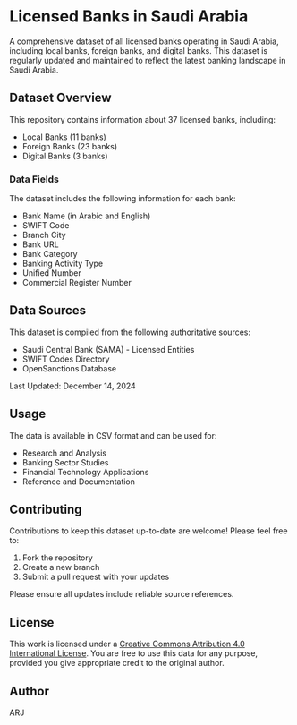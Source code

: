 # Licensed Banks in Saudi Arabia

A comprehensive dataset of all licensed banks operating in Saudi Arabia, including local banks, foreign banks, and digital banks. This dataset is regularly updated and maintained to reflect the latest banking landscape in Saudi Arabia.

## Dataset Overview

This repository contains information about 37 licensed banks, including:
- Local Banks (11 banks)
- Foreign Banks (23 banks)
- Digital Banks (3 banks)

### Data Fields

The dataset includes the following information for each bank:
- Bank Name (in Arabic and English)
- SWIFT Code
- Branch City
- Bank URL
- Bank Category
- Banking Activity Type
- Unified Number
- Commercial Register Number

## Data Sources

This dataset is compiled from the following authoritative sources:
- Saudi Central Bank (SAMA) - Licensed Entities
- SWIFT Codes Directory
- OpenSanctions Database

Last Updated: December 14, 2024

## Usage

The data is available in CSV format and can be used for:
- Research and Analysis
- Banking Sector Studies
- Financial Technology Applications
- Reference and Documentation

## Contributing

Contributions to keep this dataset up-to-date are welcome! Please feel free to:
1. Fork the repository
2. Create a new branch
3. Submit a pull request with your updates

Please ensure all updates include reliable source references.

## License

This work is licensed under a [Creative Commons Attribution 4.0 International License](http://creativecommons.org/licenses/by/4.0/).
You are free to use this data for any purpose, provided you give appropriate credit to the original author.

## Author
ARJ
